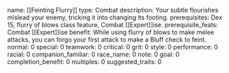 name: [[Feinting Flurry]]
type: Combat
description: Your subtle flourishes mislead your enemy, tricking it into changing its footing.
prerequisites: Dex 15, flurry of blows class feature, Combat [[Expert]]ise.
prerequisite_feats: Combat [[Expert]]ise
benefit: While using flurry of blows to make melee attacks, you can forgo your first attack to make a Bluff check to feint.
normal: 0
special: 0
teamwork: 0
critical: 0
grit: 0
style: 0
performance: 0
racial: 0
companion_familiar: 0
race_name: 0
note: 0
goal: 0
completion_benefit: 0
multiples: 0
suggested_traits: 0
